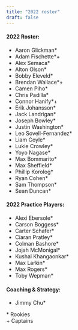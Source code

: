 ```yaml
---
title: "2022 roster"
draft: false
---
```


#### 2022 Roster:

- Aaron Glickman*
- Adam Fischette*+
- Alex Semaca*
- Alton Olson*
- Bobby Eleveld*
- Brendan Wallace*+
- Camen Piho*
- Chris Padilla*
- Connor Hanify*+
- Erik Johansson*
- Jack Landrigan*
- Joseph Bowley*
- Justin Washington*
- Leo Sovell-Fernandez*
- Liam Coyle*
- Lukie Crowley*
- Yoyo Nagase*
- Max Bommarito*
- Max Sheffield*
- Phillip Korolog*
- Ryan Cohen*
- Sam Thompson*
- Sean Duncan*

#### 2022 Practice Players:

- Alexi Ebersole*
- Carson Boggess*
- Carter Schafer*
- Ciaran Pratley*
- Colman Bashore*
- Jojah McMonigal*
- Kushal Khangaonkar*
- Max Larkin*
- Max Rogers*
- Toby Wepman*

#### Coaching & Strategy:

- Jimmy Chu*

\* Rookies<!-- this double space breaks the line, don't remove it-->  
\+ Captains
